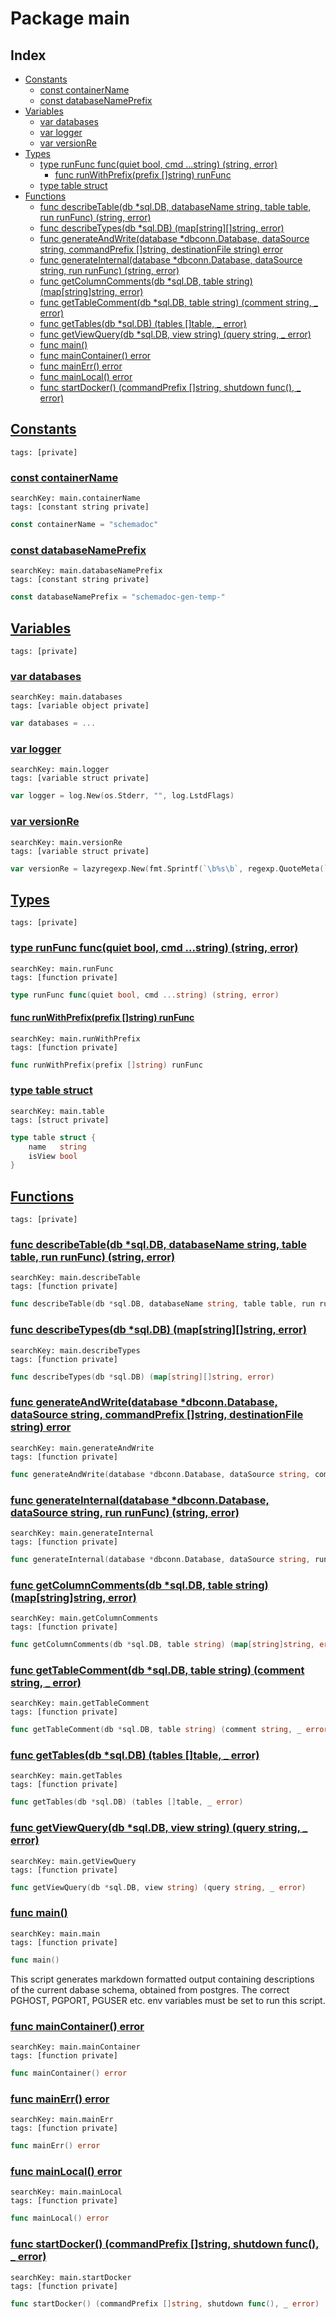 # Package main

## Index

* [Constants](#const)
    * [const containerName](#containerName)
    * [const databaseNamePrefix](#databaseNamePrefix)
* [Variables](#var)
    * [var databases](#databases)
    * [var logger](#logger)
    * [var versionRe](#versionRe)
* [Types](#type)
    * [type runFunc func(quiet bool, cmd ...string) (string, error)](#runFunc)
        * [func runWithPrefix(prefix []string) runFunc](#runWithPrefix)
    * [type table struct](#table)
* [Functions](#func)
    * [func describeTable(db *sql.DB, databaseName string, table table, run runFunc) (string, error)](#describeTable)
    * [func describeTypes(db *sql.DB) (map[string][]string, error)](#describeTypes)
    * [func generateAndWrite(database *dbconn.Database, dataSource string, commandPrefix []string, destinationFile string) error](#generateAndWrite)
    * [func generateInternal(database *dbconn.Database, dataSource string, run runFunc) (string, error)](#generateInternal)
    * [func getColumnComments(db *sql.DB, table string) (map[string]string, error)](#getColumnComments)
    * [func getTableComment(db *sql.DB, table string) (comment string, _ error)](#getTableComment)
    * [func getTables(db *sql.DB) (tables []table, _ error)](#getTables)
    * [func getViewQuery(db *sql.DB, view string) (query string, _ error)](#getViewQuery)
    * [func main()](#main)
    * [func mainContainer() error](#mainContainer)
    * [func mainErr() error](#mainErr)
    * [func mainLocal() error](#mainLocal)
    * [func startDocker() (commandPrefix []string, shutdown func(), _ error)](#startDocker)


## <a id="const" href="#const">Constants</a>

```
tags: [private]
```

### <a id="containerName" href="#containerName">const containerName</a>

```
searchKey: main.containerName
tags: [constant string private]
```

```Go
const containerName = "schemadoc"
```

### <a id="databaseNamePrefix" href="#databaseNamePrefix">const databaseNamePrefix</a>

```
searchKey: main.databaseNamePrefix
tags: [constant string private]
```

```Go
const databaseNamePrefix = "schemadoc-gen-temp-"
```

## <a id="var" href="#var">Variables</a>

```
tags: [private]
```

### <a id="databases" href="#databases">var databases</a>

```
searchKey: main.databases
tags: [variable object private]
```

```Go
var databases = ...
```

### <a id="logger" href="#logger">var logger</a>

```
searchKey: main.logger
tags: [variable struct private]
```

```Go
var logger = log.New(os.Stderr, "", log.LstdFlags)
```

### <a id="versionRe" href="#versionRe">var versionRe</a>

```
searchKey: main.versionRe
tags: [variable struct private]
```

```Go
var versionRe = lazyregexp.New(fmt.Sprintf(`\b%s\b`, regexp.QuoteMeta(`12\.\d+`)))
```

## <a id="type" href="#type">Types</a>

```
tags: [private]
```

### <a id="runFunc" href="#runFunc">type runFunc func(quiet bool, cmd ...string) (string, error)</a>

```
searchKey: main.runFunc
tags: [function private]
```

```Go
type runFunc func(quiet bool, cmd ...string) (string, error)
```

#### <a id="runWithPrefix" href="#runWithPrefix">func runWithPrefix(prefix []string) runFunc</a>

```
searchKey: main.runWithPrefix
tags: [function private]
```

```Go
func runWithPrefix(prefix []string) runFunc
```

### <a id="table" href="#table">type table struct</a>

```
searchKey: main.table
tags: [struct private]
```

```Go
type table struct {
	name   string
	isView bool
}
```

## <a id="func" href="#func">Functions</a>

```
tags: [private]
```

### <a id="describeTable" href="#describeTable">func describeTable(db *sql.DB, databaseName string, table table, run runFunc) (string, error)</a>

```
searchKey: main.describeTable
tags: [function private]
```

```Go
func describeTable(db *sql.DB, databaseName string, table table, run runFunc) (string, error)
```

### <a id="describeTypes" href="#describeTypes">func describeTypes(db *sql.DB) (map[string][]string, error)</a>

```
searchKey: main.describeTypes
tags: [function private]
```

```Go
func describeTypes(db *sql.DB) (map[string][]string, error)
```

### <a id="generateAndWrite" href="#generateAndWrite">func generateAndWrite(database *dbconn.Database, dataSource string, commandPrefix []string, destinationFile string) error</a>

```
searchKey: main.generateAndWrite
tags: [function private]
```

```Go
func generateAndWrite(database *dbconn.Database, dataSource string, commandPrefix []string, destinationFile string) error
```

### <a id="generateInternal" href="#generateInternal">func generateInternal(database *dbconn.Database, dataSource string, run runFunc) (string, error)</a>

```
searchKey: main.generateInternal
tags: [function private]
```

```Go
func generateInternal(database *dbconn.Database, dataSource string, run runFunc) (string, error)
```

### <a id="getColumnComments" href="#getColumnComments">func getColumnComments(db *sql.DB, table string) (map[string]string, error)</a>

```
searchKey: main.getColumnComments
tags: [function private]
```

```Go
func getColumnComments(db *sql.DB, table string) (map[string]string, error)
```

### <a id="getTableComment" href="#getTableComment">func getTableComment(db *sql.DB, table string) (comment string, _ error)</a>

```
searchKey: main.getTableComment
tags: [function private]
```

```Go
func getTableComment(db *sql.DB, table string) (comment string, _ error)
```

### <a id="getTables" href="#getTables">func getTables(db *sql.DB) (tables []table, _ error)</a>

```
searchKey: main.getTables
tags: [function private]
```

```Go
func getTables(db *sql.DB) (tables []table, _ error)
```

### <a id="getViewQuery" href="#getViewQuery">func getViewQuery(db *sql.DB, view string) (query string, _ error)</a>

```
searchKey: main.getViewQuery
tags: [function private]
```

```Go
func getViewQuery(db *sql.DB, view string) (query string, _ error)
```

### <a id="main" href="#main">func main()</a>

```
searchKey: main.main
tags: [function private]
```

```Go
func main()
```

This script generates markdown formatted output containing descriptions of the current dabase schema, obtained from postgres. The correct PGHOST, PGPORT, PGUSER etc. env variables must be set to run this script. 

### <a id="mainContainer" href="#mainContainer">func mainContainer() error</a>

```
searchKey: main.mainContainer
tags: [function private]
```

```Go
func mainContainer() error
```

### <a id="mainErr" href="#mainErr">func mainErr() error</a>

```
searchKey: main.mainErr
tags: [function private]
```

```Go
func mainErr() error
```

### <a id="mainLocal" href="#mainLocal">func mainLocal() error</a>

```
searchKey: main.mainLocal
tags: [function private]
```

```Go
func mainLocal() error
```

### <a id="startDocker" href="#startDocker">func startDocker() (commandPrefix []string, shutdown func(), _ error)</a>

```
searchKey: main.startDocker
tags: [function private]
```

```Go
func startDocker() (commandPrefix []string, shutdown func(), _ error)
```


